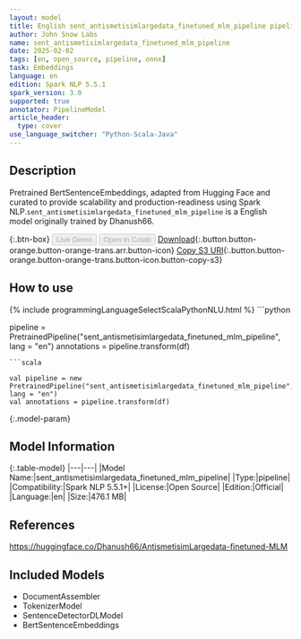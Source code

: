 ```yaml
---
layout: model
title: English sent_antismetisimlargedata_finetuned_mlm_pipeline pipeline BertSentenceEmbeddings from Dhanush66
author: John Snow Labs
name: sent_antismetisimlargedata_finetuned_mlm_pipeline
date: 2025-02-02
tags: [en, open_source, pipeline, onnx]
task: Embeddings
language: en
edition: Spark NLP 5.5.1
spark_version: 3.0
supported: true
annotator: PipelineModel
article_header:
  type: cover
use_language_switcher: "Python-Scala-Java"
---
```


## Description

Pretrained BertSentenceEmbeddings, adapted from Hugging Face and curated to provide scalability and production-readiness using Spark NLP.`sent_antismetisimlargedata_finetuned_mlm_pipeline` is a English model originally trained by Dhanush66.

{:.btn-box}
<button class="button button-orange" disabled>Live Demo</button>
<button class="button button-orange" disabled>Open in Colab</button>
[Download](https://s3.amazonaws.com/auxdata.johnsnowlabs.com/public/models/sent_antismetisimlargedata_finetuned_mlm_pipeline_en_5.5.1_3.0_1738513913402.zip){:.button.button-orange.button-orange-trans.arr.button-icon}
[Copy S3 URI](s3://auxdata.johnsnowlabs.com/public/models/sent_antismetisimlargedata_finetuned_mlm_pipeline_en_5.5.1_3.0_1738513913402.zip){:.button.button-orange.button-orange-trans.button-icon.button-copy-s3}

## How to use



<div class="tabs-box" markdown="1">
{% include programmingLanguageSelectScalaPythonNLU.html %}
```python

pipeline = PretrainedPipeline("sent_antismetisimlargedata_finetuned_mlm_pipeline", lang = "en")
annotations =  pipeline.transform(df)   

```
```scala

val pipeline = new PretrainedPipeline("sent_antismetisimlargedata_finetuned_mlm_pipeline", lang = "en")
val annotations = pipeline.transform(df)

```
</div>

{:.model-param}
## Model Information

{:.table-model}
|---|---|
|Model Name:|sent_antismetisimlargedata_finetuned_mlm_pipeline|
|Type:|pipeline|
|Compatibility:|Spark NLP 5.5.1+|
|License:|Open Source|
|Edition:|Official|
|Language:|en|
|Size:|476.1 MB|

## References

https://huggingface.co/Dhanush66/AntismetisimLargedata-finetuned-MLM

## Included Models

- DocumentAssembler
- TokenizerModel
- SentenceDetectorDLModel
- BertSentenceEmbeddings